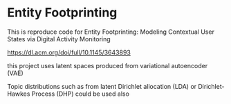 # Entity Footprinting
This is reproduce code for Entity Footprinting: Modeling Contextual User States via Digital Activity Monitoring

https://dl.acm.org/doi/full/10.1145/3643893

this project uses latent spaces produced from variational autoencoder (VAE)

Topic distributions such as from latent Dirichlet allocation (LDA) or Dirichlet-Hawkes Process (DHP) could be used also
